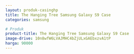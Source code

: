 ```yaml
---
layout: produk-casinghp
title: The Hanging Tree Samsung Galaxy S9 Case
categories: samsung

# Produk
product-title: The Hanging Tree Samsung Galaxy S9 Case
image-drive: 10n8wfW6LVAJMHC4bZjULxGAEbxzvA1tP
harga: 90000
---
```

